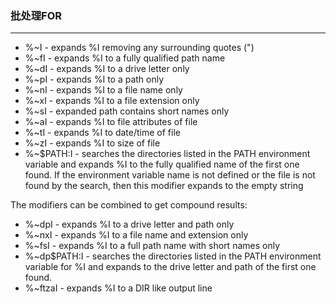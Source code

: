 <!--batch---->
### 批处理FOR

---------

* %~I         - expands %I removing any surrounding quotes (")
* %~fI        - expands %I to a fully qualified path name
* %~dI        - expands %I to a drive letter only
* %~pI        - expands %I to a path only
* %~nI        - expands %I to a file name only
* %~xI        - expands %I to a file extension only
* %~sI        - expanded path contains short names only
* %~aI        - expands %I to file attributes of file
* %~tI        - expands %I to date/time of file
* %~zI        - expands %I to size of file
* %~$PATH:I   - searches the directories listed in the PATH environment variable and expands %I to the fully qualified name of the first one found.  If the environment variable name is not defined or the file is not found by the search, then this modifier expands to the empty string

The modifiers can be combined to get compound results:

* %~dpI       - expands %I to a drive letter and path only
* %~nxI       - expands %I to a file name and extension only
* %~fsI       - expands %I to a full path name with short names only
* %~dp$PATH:I - searches the directories listed in the PATH
               environment variable for %I and expands to the
               drive letter and path of the first one found.
* %~ftzaI     - expands %I to a DIR like output line
